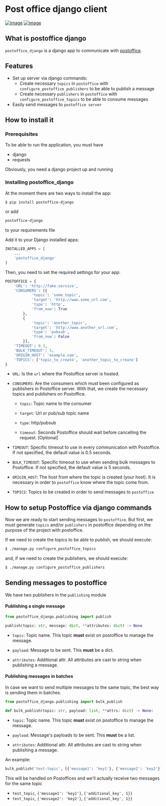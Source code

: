 # Post office django client

[![image](https://circleci.com/gh/mercadona/postoffice_django/tree/master.svg?style=svg)](https://circleci.com/gh/mercadona/postoffice_django/tree/master) [![image](https://badge.fury.io/py/postoffice-django.svg)](https://badge.fury.io/py/postoffice-django)

## What is postoffice django

`postoffice_django` is a django app to communicate with [postoffice](<https://github.com/lonamiaec/postoffice/>).

## Features

- Set up server via django commands:
  - Create necessary `topics` in `postoffice` with `configure_postoffice_publishers` to be able to publish a message
  - Create necessary `publishers` in `postoffice` with `configure_postoffice_topics` to be able to consume messages
- Easily send messages to `postoffice server`

## How to install it

### Prerequisites

To be able to run the application, you must have

  - django
  - requests

Obviously, you need a django project up and running

### Installing postoffice_django

At the moment there are two ways to install the app:

```bash
$ pip install postoffice-django
```

or add

```txt
postoffice-django
```

to your requirements file

Add it to your Django installed apps:


```python
INSTALLED_APPS = [
    ...
    'postoffice_django'
]
```

Then, you need to set the required settings for your app:

```python
POSTOFFICE = {
    'URL': 'http://fake.service',
    'CONSUMERS': [{
            'topic': 'some_topic',
            'target': 'http://www.some_url.com',
            'type': 'http',
            'from_now': True
        },
        {
            'topic': 'another_topic',
            'target': 'http://www.another_url.com',
            'type': 'pubsub',
            'from_now': False
        }],
    'TIMEOUT': 0.3,
    'BULK_TIMEOUT': 5,
    'ORIGIN_HOST': 'example.com',
    'TOPICS': ['topic_to_create', 'another_topic_to_create']
}
```
- `URL`: Is the `url` where the Postoffice server is hosted.

- `CONSUMERS`: Are the consumers which must been configured as publishers in Postoffice server. With that, we create the necessary topics and publishers on Postoffice.

    - `topic`: Topic name to the consumer

    - `target`: Url or pub/sub topic name

    - `type`: http/pubsub
    
    - `timeout`: Seconds Postoffice should wait before cancelling the request. [Optional] 
    
- `TIMEOUT`: Specific timeout to use in every communication with Postoffice. If not specified, the default value is 0.5 seconds.

- `BULK_TIMEOUT`: Specific timeout to use when sending bulk messages to Postoffice. If not specified, the default value is 5 seconds.

- `ORIGIN_HOST`: The host from where the topic is created (your host).  It is necessary in order to `postoffice` know where the topic come from.

- `TOPICS`: Topics to be created in order to send messages to `postoffice`

## How to setup Postoffice via django commands

Now we are ready to start sending messages to `postoffice`. But first, we must generate `topics` and/or `publishers` in postoffice depending on the purpose of the project with postoffice.

If we need to create the topics to be able to publish, we should execute:

```bash
$ ./manage.py configure_postoffice_topics
```

and, if we need to create the publishers, we should execute:

```bash
$ ./manage.py configure_postoffice_publishers
```

## Sending messages to postoffice

We have two publishers in the `publishing` module

#### Publishing a single message

```python
from postoffice_django.publishing import publish

publish(topic: str, message: dict, **attributes: dict) -> None
```

- `topic`: Topic name. This topic **must** exist on postoffice to manage the message.

- `payload`: Message to be sent. This **must** be a dict.

- `attributes`: Additional attr. All attributes are cast to string when publishing a message.

#### Publishing messages in batches

In case we want to send multiple messages to the same topic, the best way is sending them in batches.

```python
from postoffice_django.publishing import bulk_publish

def bulk_publish(topic: str, payload: list, **attrs: dict) -> None:
```

- `topic`: Topic name. This topic **must** exist on postoffice to manage the message.

- `payload`: Message's payloads to be sent. This **must** be a list.

- `attributes`: Additional attr. All attributes are cast to string when publishing a message.

An example:

```python
bulk_publish('test-topic', [{'message1': 'key1'}, {'message2': 'key2'}], {'additional_key': 1})
```

This will be handled on Postoffices and we'll actually receive two messages for the same topic
* `test_topic`, `{'message1': 'key1'}`, `{'additional_key', 1}}`
* `test_topic`, `{'message2': 'key2'}`, `{'additional_key', 1}}`
